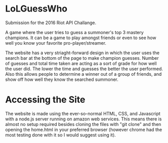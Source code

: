 # LoLGuessWho
Submission for the 2016 Riot API Challange.

A game where the user tries to guess a summoner's top 3 mastery champions. It can be a game to play amongst friends or even to see how well you know your favorite pro-player/streamer.

The website has a very striaght-forward design in which the user uses the search bar at the bottom of the page to make champion guesses. Number of guesses and total time taken are acting as a sort of grade for how well the user did. The lower the time and guesses the better the user performed. Also this allows people to determine a winner out of a group of friends, and show off how well they know the searched summoner.

# Accessing the Site
The website is made using the ever-so-normal HTML, CSS, and Javascript with a node.js server running on amazon web services. This means there is almost no setup required besides cloning the files with "git clone" and then opening the home.html in your preferred browser (however chrome had the most testing done with it so I would suggest using it).
